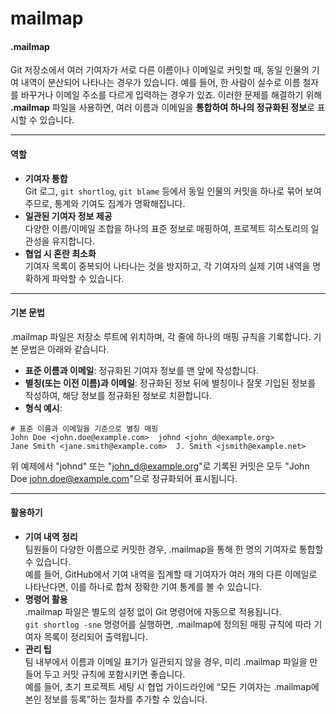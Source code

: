 # mailmap

#### .mailmap

Git 저장소에서 여러 기여자가 서로 다른 이름이나 이메일로 커밋할 때, 동일 인물의 기여 내역이 분산되어 나타나는 경우가 있습니다. 예를 들어, 한 사람이 실수로 이름 철자를 바꾸거나 이메일 주소를 다르게 입력하는 경우가 있죠. 이러한 문제를 해결하기 위해 **.mailmap** 파일을 사용하면, 여러 이름과 이메일을 **통합하여 하나의 정규화된 정보**로 표시할 수 있습니다.

***

#### 역할

* **기여자 통합**\
  Git 로그, `git shortlog`, `git blame` 등에서 동일 인물의 커밋을 하나로 묶어 보여주므로, 통계와 기여도 집계가 명확해집니다.
* **일관된 기여자 정보 제공**\
  다양한 이름/이메일 조합을 하나의 표준 정보로 매핑하여, 프로젝트 히스토리의 일관성을 유지합니다.
* **협업 시 혼란 최소화**\
  기여자 목록이 중복되어 나타나는 것을 방지하고, 각 기여자의 실제 기여 내역을 명확하게 파악할 수 있습니다.

***

#### 기본 문법

.mailmap 파일은 저장소 루트에 위치하며, 각 줄에 하나의 매핑 규칙을 기록합니다. 기본 문법은 아래와 같습니다.

* **표준 이름과 이메일**: 정규화된 기여자 정보를 맨 앞에 작성합니다.
* **별칭(또는 이전 이름)과 이메일**: 정규화된 정보 뒤에 별칭이나 잘못 기입된 정보를 작성하여, 해당 정보를 정규화된 정보로 치환합니다.
* **형식 예시**:

```plaintext
# 표준 이름과 이메일을 기준으로 별칭 매핑
John Doe <john.doe@example.com>  johnd <john_d@example.org>
Jane Smith <jane.smith@example.com>  J. Smith <jsmith@example.net>
```

위 예제에서 "johnd" 또는 "[john\_d@example.org](mailto:john_d@example.org)"로 기록된 커밋은 모두 "John Doe [john.doe@example.com](mailto:john.doe@example.com)"으로 정규화되어 표시됩니다.

***

#### 활용하기

* **기여 내역 정리**\
  팀원들이 다양한 이름으로 커밋한 경우, .mailmap을 통해 한 명의 기여자로 통합할 수 있습니다.\
  예를 들어, GitHub에서 기여 내역을 집계할 때 기여자가 여러 개의 다른 이메일로 나타난다면, 이를 하나로 합쳐 정확한 기여 통계를 볼 수 있습니다.
* **명령어 활용**\
  .mailmap 파일은 별도의 설정 없이 Git 명령어에 자동으로 적용됩니다.\
  `git shortlog -sne` 명령어를 실행하면, .mailmap에 정의된 매핑 규칙에 따라 기여자 목록이 정리되어 출력됩니다.
* **관리 팁**\
  팀 내부에서 이름과 이메일 표기가 일관되지 않을 경우, 미리 .mailmap 파일을 만들어 두고 커밋 규칙에 포함시키면 좋습니다.\
  예를 들어, 초기 프로젝트 세팅 시 협업 가이드라인에 “모든 기여자는 .mailmap에 본인 정보를 등록”하는 절차를 추가할 수 있습니다.
